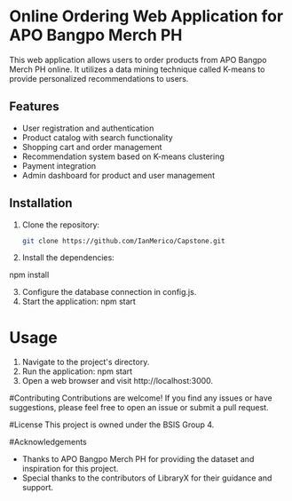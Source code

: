 # Online Ordering Web Application for APO Bangpo Merch PH

This web application allows users to order products from APO Bangpo Merch PH online. It utilizes a data mining technique called K-means to provide personalized recommendations to users.

## Features

- User registration and authentication
- Product catalog with search functionality
- Shopping cart and order management
- Recommendation system based on K-means clustering
- Payment integration
- Admin dashboard for product and user management

## Installation

1. Clone the repository:

   ```bash
   git clone https://github.com/IanMerico/Capstone.git
   
2. Install the dependencies:
   
  npm install

3. Configure the database connection in config.js.
4. Start the application:
   npm start

# Usage
1. Navigate to the project's directory.
2. Run the application:
   npm start
3. Open a web browser and visit http://localhost:3000.

#Contributing
Contributions are welcome! If you find any issues or have suggestions, please feel free to open an issue or submit a pull request.

#License
This project is owned under the BSIS Group 4.

#Acknowledgements

- Thanks to APO Bangpo Merch PH for providing the dataset and inspiration for this project.
- Special thanks to the contributors of LibraryX for their guidance and support.
